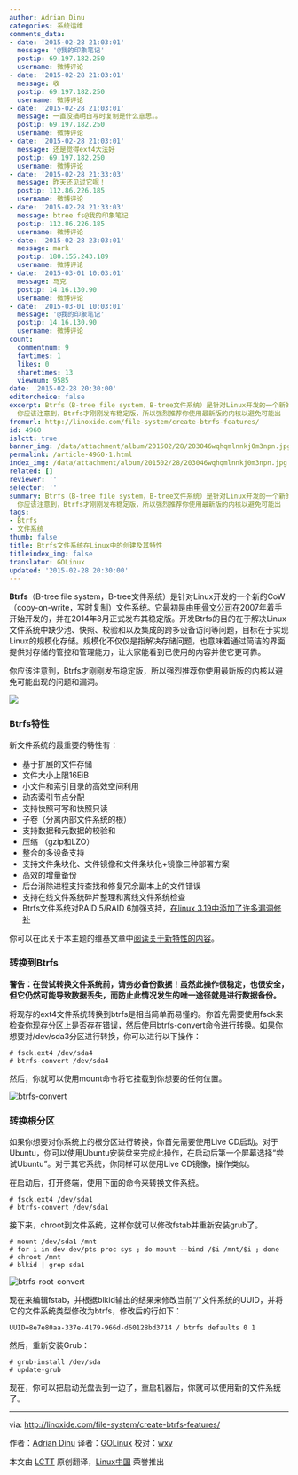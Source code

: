```yaml
---
author: Adrian Dinu
categories: 系统运维
comments_data:
- date: '2015-02-28 21:03:01'
  message: '@我的印象笔记'
  postip: 69.197.182.250
  username: 微博评论
- date: '2015-02-28 21:03:01'
  message: 收
  postip: 69.197.182.250
  username: 微博评论
- date: '2015-02-28 21:03:01'
  message: 一直没搞明白写时复制是什么意思。。
  postip: 69.197.182.250
  username: 微博评论
- date: '2015-02-28 21:03:01'
  message: 还是觉得ext4大法好
  postip: 69.197.182.250
  username: 微博评论
- date: '2015-02-28 21:33:03'
  message: 昨天还见过它呢！
  postip: 112.86.226.185
  username: 微博评论
- date: '2015-02-28 21:33:03'
  message: btree fs@我的印象笔记
  postip: 112.86.226.185
  username: 微博评论
- date: '2015-02-28 23:03:01'
  message: mark
  postip: 180.155.243.189
  username: 微博评论
- date: '2015-03-01 10:03:01'
  message: 马克
  postip: 14.16.130.90
  username: 微博评论
- date: '2015-03-01 10:03:01'
  message: '@我的印象笔记'
  postip: 14.16.130.90
  username: 微博评论
count:
  commentnum: 9
  favtimes: 1
  likes: 0
  sharetimes: 13
  viewnum: 9585
date: '2015-02-28 20:30:00'
editorchoice: false
excerpt: Btrfs（B-tree file system，B-tree文件系统）是针对Linux开发的一个新的CoW（copy-on-write，写时复制）文件系统。它最初是由甲骨文公司在2007年着手开始开发的，并在2014年8月正式发布其稳定版。开发Btrfs的目的在于解决Linux文件系统中缺少池、快照、校验和以及集成的跨多设备访问等问题，目标在于实现Linux的规模化存储。规模化不仅仅是指解决存储问题，也意味着通过简洁的界面提供对存储的管控和管理能力，让大家能看到已使用的内容并使它更可靠。
  你应该注意到，Btrfs才刚刚发布稳定版，所以强烈推荐你使用最新版的内核以避免可能出
fromurl: http://linoxide.com/file-system/create-btrfs-features/
id: 4960
islctt: true
banner_img: /data/attachment/album/201502/28/203046wqhqmlnnkj0m3npn.jpg
permalink: /article-4960-1.html
index_img: /data/attachment/album/201502/28/203046wqhqmlnnkj0m3npn.jpg.thumb.jpg
related: []
reviewer: ''
selector: ''
summary: Btrfs（B-tree file system，B-tree文件系统）是针对Linux开发的一个新的CoW（copy-on-write，写时复制）文件系统。它最初是由甲骨文公司在2007年着手开始开发的，并在2014年8月正式发布其稳定版。开发Btrfs的目的在于解决Linux文件系统中缺少池、快照、校验和以及集成的跨多设备访问等问题，目标在于实现Linux的规模化存储。规模化不仅仅是指解决存储问题，也意味着通过简洁的界面提供对存储的管控和管理能力，让大家能看到已使用的内容并使它更可靠。
  你应该注意到，Btrfs才刚刚发布稳定版，所以强烈推荐你使用最新版的内核以避免可能出
tags:
- Btrfs
- 文件系统
thumb: false
title: Btrfs文件系统在Linux中的创建及其特性
titleindex_img: false
translator: GOLinux
updated: '2015-02-28 20:30:00'
---
```


**Btrfs**（B-tree file system，B-tree文件系统）是针对Linux开发的一个新的CoW（copy-on-write，写时复制）文件系统。它最初是由[甲骨文公司](http://www.oracle.com/index.html)在2007年着手开始开发的，并在2014年8月正式发布其稳定版。开发Btrfs的目的在于解决Linux文件系统中缺少池、快照、校验和以及集成的跨多设备访问等问题，目标在于实现Linux的规模化存储。规模化不仅仅是指解决存储问题，也意味着通过简洁的界面提供对存储的管控和管理能力，让大家能看到已使用的内容并使它更可靠。


你应该注意到，Btrfs才刚刚发布稳定版，所以强烈推荐你使用最新版的内核以避免可能出现的问题和漏洞。


![](/data/attachment/album/201502/28/203046wqhqmlnnkj0m3npn.jpg)


### Btrfs特性


新文件系统的最重要的特性有：


* 基于扩展的文件存储
* 文件大小上限16EiB
* 小文件和索引目录的高效空间利用
* 动态索引节点分配
* 支持快照可写和快照只读
* 子卷（分离内部文件系统的根）
* 支持数据和元数据的校验和
* 压缩 （gzip和LZO）
* 整合的多设备支持
* 支持文件条块化、文件镜像和文件条块化+镜像三种部署方案
* 高效的增量备份
* 后台消除进程支持查找和修复冗余副本上的文件错误
* 支持在线文件系统碎片整理和离线文件系统检查
* Btrfs文件系统对RAID 5/RAID 6加强支持，[在linux 3.19中添加了许多漏洞修补](http://lkml.iu.edu/hypermail/linux/kernel/1412.1/03583.html)


你可以在此关于本主题的维基文章中[阅读关于新特性的内容](https://btrfs.wiki.kernel.org/index.php/Main_Page#Features)。


### 转换到Btrfs


**警告：在尝试转换文件系统前，请务必备份数据！虽然此操作很稳定，也很安全，但它仍然可能导致数据丢失，而防止此情况发生的唯一途径就是进行数据备份。**


将现存的ext4文件系统转换到btrfs是相当简单而易懂的。你首先需要使用fsck来检查你现存分区上是否存在错误，然后使用btrfs-convert命令进行转换。如果你想要对/dev/sda3分区进行转换，你可以进行以下操作：



```
# fsck.ext4 /dev/sda4
# btrfs-convert /dev/sda4

```

然后，你就可以使用mount命令将它挂载到你想要的任何位置。


![btrfs-convert](/data/attachment/album/201502/28/203051iadmyml74bhzhvq4.jpg)


### 转换根分区


如果你想要对你系统上的根分区进行转换，你首先需要使用Live CD启动。对于Ubuntu，你可以使用Ubuntu安装盘来完成此操作，在启动后第一个屏幕选择“尝试Ubuntu”。对于其它系统，你同样可以使用Live CD镜像，操作类似。


在启动后，打开终端，使用下面的命令来转换文件系统。



```
# fsck.ext4 /dev/sda1
# btrfs-convert /dev/sda1

```

接下来，chroot到文件系统，这样你就可以修改fstab并重新安装grub了。



```
# mount /dev/sda1 /mnt
# for i in dev dev/pts proc sys ; do mount --bind /$i /mnt/$i ; done
# chroot /mnt
# blkid | grep sda1

```

![btrfs-root-convert](/data/attachment/album/201502/28/203053u1ohw2b2rcehegcc.jpg)


现在来编辑fstab，并根据blkid输出的结果来修改当前“/”文件系统的UUID，并将它的文件系统类型修改为btrfs，修改后的行如下：



```
UUID=8e7e80aa-337e-4179-966d-d60128bd3714 / btrfs defaults 0 1

```

然后，重新安装Grub：



```
# grub-install /dev/sda
# update-grub

```

现在，你可以把启动光盘丢到一边了，重启机器后，你就可以使用新的文件系统了。




---


via: <http://linoxide.com/file-system/create-btrfs-features/>


作者：[Adrian Dinu](http://linoxide.com/author/adriand/) 译者：[GOLinux](https://github.com/GOLinux) 校对：[wxy](https://github.com/wxy)


本文由 [LCTT](https://github.com/LCTT/TranslateProject) 原创翻译，[Linux中国](http://linux.cn/) 荣誉推出